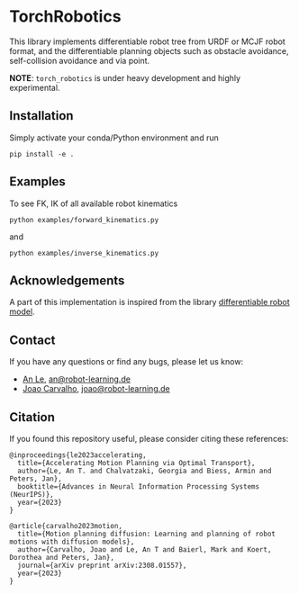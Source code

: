 # TorchRobotics

This library implements differentiable robot tree from URDF or MCJF robot format, and the differentiable planning objects such as obstacle avoidance, self-collision avoidance and via point.

**NOTE**: `torch_robotics` is under heavy development and highly experimental.

## Installation

Simply activate your conda/Python environment and run

```azure
pip install -e .
```

## Examples

To see FK, IK of all available robot kinematics

```azure
python examples/forward_kinematics.py
```

and

```azure
python examples/inverse_kinematics.py
```

## Acknowledgements

A part of this implementation is inspired from the library [differentiable robot model](https://github.com/facebookresearch/differentiable-robot-model).

## Contact

If you have any questions or find any bugs, please let us know:

- [An Le](https://www.ias.informatik.tu-darmstadt.de/Team/AnThaiLe), [an@robot-learning.de](an@robot-learning.de)
- [Joao Carvalho](https://www.ias.informatik.tu-darmstadt.de/Team/JoaoCarvalho), [joao@robot-learning.de](joao@robot-learning.de)

## Citation

If you found this repository useful, please consider citing these references:

```azure
@inproceedings{le2023accelerating,
  title={Accelerating Motion Planning via Optimal Transport},
  author={Le, An T. and Chalvatzaki, Georgia and Biess, Armin and Peters, Jan},
  booktitle={Advances in Neural Information Processing Systems (NeurIPS)},
  year={2023}
}

@article{carvalho2023motion,
  title={Motion planning diffusion: Learning and planning of robot motions with diffusion models},
  author={Carvalho, Joao and Le, An T and Baierl, Mark and Koert, Dorothea and Peters, Jan},
  journal={arXiv preprint arXiv:2308.01557},
  year={2023}
}
```
